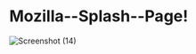 # Mozilla--Splash--Page!
![Screenshot (14)](https://user-images.githubusercontent.com/84918328/163519958-89380e88-772f-46a9-b182-89a9bdd03753.png)

